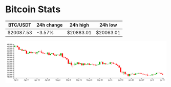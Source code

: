 # Bitcoin Stats

BTC/USDT|24h change|24h high|24h low|
|---|---|---|---|
|$20087.53|-3.57%|$20883.01|$20063.01|

<img src="./chart.svg">
